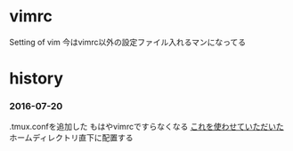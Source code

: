 # vimrc
Setting of vim
今はvimrc以外の設定ファイル入れるマンになってる

# history
### 2016-07-20
.tmux.confを追加した もはやvimrcですらなくなる 
[これを使わせていただいた](https://github.com/koara-local/dotfiles)
ホームディレクトリ直下に配置する
